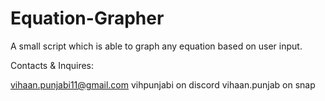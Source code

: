 # Equation-Grapher

A small script which is able to graph any equation based on user input.

Contacts & Inquires: 

vihaan.punjabi11@gmail.com
vihpunjabi on discord
vihaan.punjab on snap
